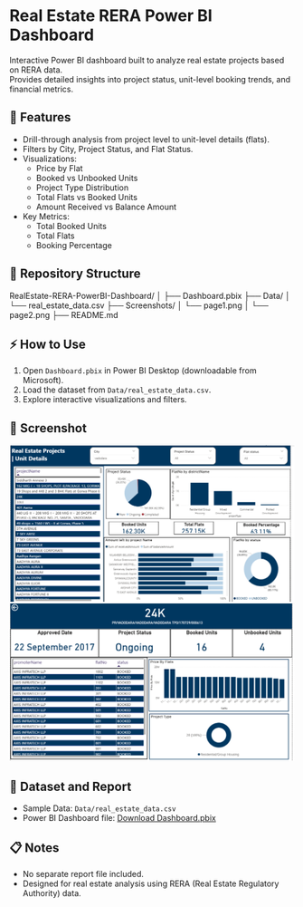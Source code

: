 # Real Estate RERA Power BI Dashboard

Interactive Power BI dashboard built to analyze real estate projects based on RERA data.  
Provides detailed insights into project status, unit-level booking trends, and financial metrics.

## 🚀 Features
- Drill-through analysis from project level to unit-level details (flats).
- Filters by City, Project Status, and Flat Status.
- Visualizations:
    - Price by Flat
    - Booked vs Unbooked Units
    - Project Type Distribution
    - Total Flats vs Booked Units
    - Amount Received vs Balance Amount
- Key Metrics:
    - Total Booked Units
    - Total Flats
    - Booking Percentage

## 📂 Repository Structure
RealEstate-RERA-PowerBI-Dashboard/
│
├── Dashboard.pbix
├── Data/
│ └── real_estate_data.csv
├── Screenshots/
│ └── page1.png
│ └── page2.png
├── README.md


## ⚡ How to Use
1. Open `Dashboard.pbix` in Power BI Desktop (downloadable from Microsoft).
2. Load the dataset from `Data/real_estate_data.csv`.
3. Explore interactive visualizations and filters.

## 📸 Screenshot  
![Dashboard Screenshot](./page1.png)
![Dashboard Screenshot](./page2.png) 

## 📂 Dataset and Report  
- Sample Data: `Data/real_estate_data.csv`  
- Power BI Dashboard file: [Download Dashboard.pbix]([https://drive.google.com/file/d/1AbCdEfGhIjKlMnOpQrStUvWxYz/view?usp=sharing](https://drive.google.com/file/d/14HZFU9g-flyeWdU8sPTo_4P5rEFVfkLJ/view?usp=sharing))


## 📋 Notes
- No separate report file included.
- Designed for real estate analysis using RERA (Real Estate Regulatory Authority) data.


